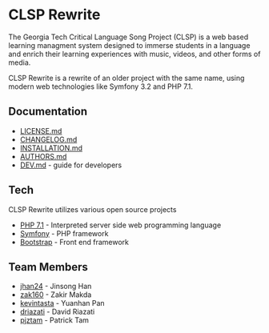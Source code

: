# CLSP Rewrite

The Georgia Tech Critical Language Song Project (CLSP) is a web based learning managment system designed to immerse students in a language and enrich their learning experiences with music, videos, and other forms of media.

CLSP Rewrite is a rewrite of an older project with the same name, using modern web technologies like Symfony 3.2 and PHP 7.1.

## Documentation

- [LICENSE.md](https://github.com/TeamCloud-CLSP/clsp/blob/master/LICENSE.md)
- [CHANGELOG.md](https://github.com/TeamCloud-CLSP/clsp/blob/master/CHANGELOG.md)
- [INSTALLATION.md](https://github.com/TeamCloud-CLSP/clsp/blob/master/INSTALLATION.md)
- [AUTHORS.md](https://github.com/TeamCloud-CLSP/clsp/blob/master/AUTHORS.md)
- [DEV.md](https://github.com/TeamCloud-CLSP/clsp/blob/master/DEV.md) - guide for developers

## Tech

CLSP Rewrite utilizes various open source projects

- [PHP 7.1] - Interpreted server side web programming language
- [Symfony] - PHP framework
- [Bootstrap] - Front end framework

## Team Members

- [jhan24] - Jinsong Han
- [zak160] - Zakir Makda
- [kevintasta] - Yuanhan Pan
- [driazati] - David Riazati
- [pjztam] - Patrick Tam


[PHP 7.1]:<http://php.net/>
[Symfony]:<https://symfony.com/>
[Bootstrap]:<http://getbootstrap.com/>
[pjztam]:<https://github.com/pjztam>
[driazati]:<https://github.com/driazati>
[kevintasta]:<https://github.com/kevintasta>
[zak160]:<https://github.com/zak160>
[jhan24]:<https://github.com/jhan24>
